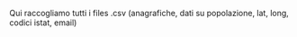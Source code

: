 Qui raccogliamo tutti i files .csv (anagrafiche, dati su popolazione, lat, long, codici istat, email)
